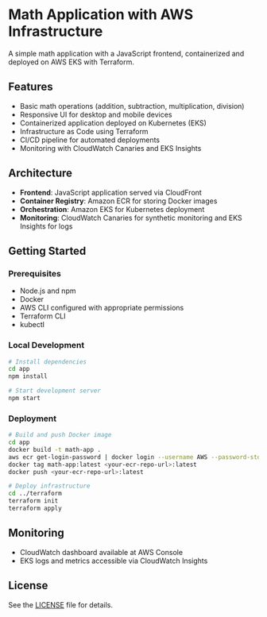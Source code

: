 # Math Application with AWS Infrastructure

A simple math application with a JavaScript frontend, containerized and deployed on AWS EKS with Terraform.

## Features

- Basic math operations (addition, subtraction, multiplication, division)
- Responsive UI for desktop and mobile devices
- Containerized application deployed on Kubernetes (EKS)
- Infrastructure as Code using Terraform
- CI/CD pipeline for automated deployments
- Monitoring with CloudWatch Canaries and EKS Insights

## Architecture

- **Frontend**: JavaScript application served via CloudFront
- **Container Registry**: Amazon ECR for storing Docker images
- **Orchestration**: Amazon EKS for Kubernetes deployment
- **Monitoring**: CloudWatch Canaries for synthetic monitoring and EKS Insights for logs

## Getting Started

### Prerequisites

- Node.js and npm
- Docker
- AWS CLI configured with appropriate permissions
- Terraform CLI
- kubectl

### Local Development

```bash
# Install dependencies
cd app
npm install

# Start development server
npm start
```

### Deployment

```bash
# Build and push Docker image
cd app
docker build -t math-app .
aws ecr get-login-password | docker login --username AWS --password-stdin <your-ecr-repo-url>
docker tag math-app:latest <your-ecr-repo-url>:latest
docker push <your-ecr-repo-url>:latest

# Deploy infrastructure
cd ../terraform
terraform init
terraform apply
```

## Monitoring

- CloudWatch dashboard available at AWS Console
- EKS logs and metrics accessible via CloudWatch Insights

## License

See the [LICENSE](LICENSE) file for details.